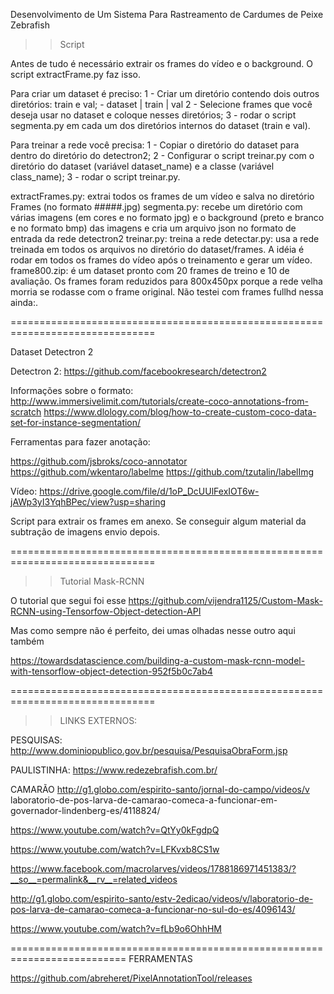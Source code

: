 Desenvolvimento de Um Sistema Para Rastreamento de Cardumes de Peixe Zebrafish

>> Script

Antes de tudo é necessário extrair os frames do vídeo e o background.
O script extractFrame.py faz isso.

Para criar um dataset é preciso:
1 - Criar um diretório contendo dois outros diretórios: train e val;
         - dataset
             | train
             | val
2 - Selecione frames que você deseja usar no dataset e coloque nesses diretórios;
3 - rodar o script segmenta.py em cada um dos diretórios internos do dataset (train e val).

Para treinar a rede você precisa:
1 - Copiar o diretório do dataset para dentro do diretório do detectron2;
2 - Configurar o script treinar.py com o diretório do dataset
(variável dataset_name) e a classe (variável class_name);
3 - rodar o script treinar.py.

extractFrames.py: extrai todos os frames de um vídeo e salva no
diretório Frames (no formato #####.jpg)
segmenta.py: recebe um diretório com várias imagens (em cores e no
formato jpg) e o background (preto e branco e no formato bmp) das
imagens e cria um arquivo json no formato de entrada da rede
detectron2
treinar.py: treina a rede
detectar.py: usa a rede treinada em todos os arquivos no diretório do
dataset/frames. A idéia é rodar em todos os frames do vídeo após o
treinamento e gerar um vídeo.
frame800.zip: é um dataset pronto com 20 frames de treino e 10 de
avaliação. Os frames foram reduzidos para 800x450px porque a rede
velha morria se rodasse com o frame original. Não testei com frames
fullhd nessa ainda:.

===============================================================================

Dataset Detectron 2

Detectron 2:
https://github.com/facebookresearch/detectron2

Informações sobre o formato:
http://www.immersivelimit.com/tutorials/create-coco-annotations-from-scratch
https://www.dlology.com/blog/how-to-create-custom-coco-data-set-for-instance-segmentation/

Ferramentas para fazer anotação:

https://github.com/jsbroks/coco-annotator
https://github.com/wkentaro/labelme
https://github.com/tzutalin/labelImg

Vídeo:
https://drive.google.com/file/d/1oP_DcUUlFexIOT6w-jAWp3yI3YqhBPec/view?usp=sharing

Script para extrair os frames em anexo. Se conseguir algum material da subtração de imagens envio depois.

===============================================================================

>> Tutorial Mask-RCNN

O tutorial que segui foi esse
https://github.com/vijendra1125/Custom-Mask-RCNN-using-Tensorfow-Object-detection-API

Mas como sempre não é perfeito, dei umas olhadas nesse outro aqui também

https://towardsdatascience.com/building-a-custom-mask-rcnn-model-with-tensorflow-object-detection-952f5b0c7ab4

===============================================================================

>> LINKS EXTERNOS:

PESQUISAS:
http://www.dominiopublico.gov.br/pesquisa/PesquisaObraForm.jsp

PAULISTINHA:
https://www.redezebrafish.com.br/


CAMARÃO
http://g1.globo.com/espirito-santo/jornal-do-campo/videos/v laboratorio-de-pos-larva-de-camarao-comeca-a-funcionar-em-governador-lindenberg-es/4118824/

https://www.youtube.com/watch?v=QtYy0kFgdpQ

https://www.youtube.com/watch?v=LFKvxb8CS1w

https://www.facebook.com/macrolarves/videos/1788186971451383/?__so__=permalink&__rv__=related_videos

http://g1.globo.com/espirito-santo/estv-2edicao/videos/v/laboratorio-de-pos-larva-de-camarao-comeca-a-funcionar-no-sul-do-es/4096143/

https://www.youtube.com/watch?v=fLb9o6OhhHM

==========================================================================
FERRAMENTAS


https://github.com/abreheret/PixelAnnotationTool/releases


